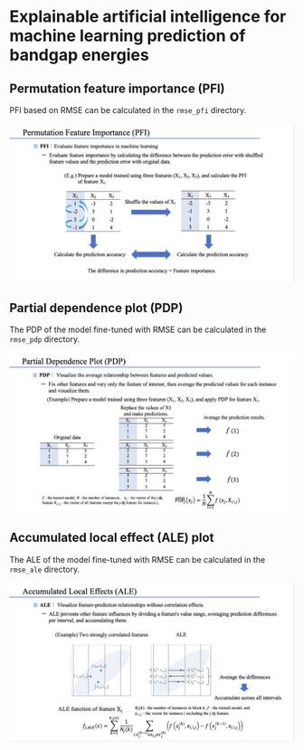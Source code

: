 # Explainable artificial intelligence for machine learning prediction of bandgap energies

## Permutation feature importance (PFI)

PFI based on RMSE can be calculated in the `rmse_pfi` directory.

<img src="img/pfi.png" alt="PFI">

## Partial dependence plot (PDP)

The PDP of the model fine-tuned with RMSE can be calculated in the `rmse_pdp` directory.

<img src="img/pdp.png" alt="PDP">

## Accumulated local effect (ALE) plot

The ALE of the model fine-tuned with RMSE can be calculated in the `rmse_ale` directory.

<img src="img/ale.png" alt="ALE">
